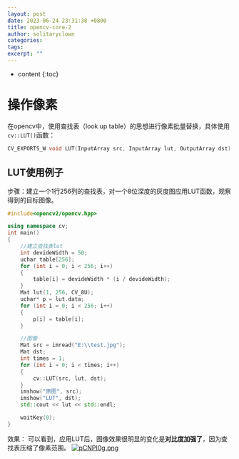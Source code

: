 ```yaml
---
layout: post
date: 2023-06-24 23:31:38 +0800
title: opencv-core-2
author: solitaryclown
categories: 
tags: 
excerpt: ""
---
```

* content
{:toc}

# 操作像素

在opencv中，使用查找表（look up table）的思想进行像素批量替换，具体使用`cv::LUT()`函数：
```cpp
CV_EXPORTS_W void LUT(InputArray src, InputArray lut, OutputArray dst);
```

## LUT使用例子
步骤：建立一个1行256列的查找表，对一个8位深度的灰度图应用LUT函数，观察得到的目标图像。

```cpp
#include<opencv2/opencv.hpp>

using namespace cv;
int main()
{
	//建立查找表lut
	int devideWidth = 50;
	uchar table[256];
	for (int i = 0; i < 256; i++)
	{
		table[i] = devideWidth * (i / devideWidth);
	}
	Mat lut(1, 256, CV_8U);
	uchar* p = lut.data;
	for (int i = 0; i < 256; i++)
	{
		p[i] = table[i];
	}

	//图像
	Mat src = imread("E:\\test.jpg");
	Mat dst;
	int times = 1;
	for (int i = 0; i < times; i++)
	{
		cv::LUT(src, lut, dst);
	}
	imshow("原图", src);
	imshow("LUT", dst);
	std::cout << lut << std::endl;

	waitKey(0);
}
```

效果：
可以看到，应用LUT后，图像效果很明显的变化是**对比度加强了**，因为查找表压缩了像素范围。
[![pCNPI0g.png](https://s1.ax1x.com/2023/06/25/pCNPI0g.png)](https://imgse.com/i/pCNPI0g)

